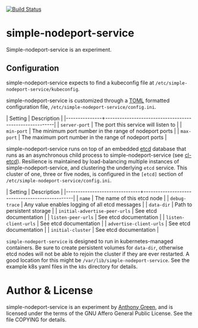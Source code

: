 [![Build Status](https://github.com/atgreen/simple-scaler/actions/workflows/build.yml/badge.svg)](https://github.com/atgreen/simple-nodeport-service/actions)

# simple-nodeport-service

Simple-nodeport-service is an experiment.

Configuration
-------------

simple-nodeport-service expects to find a kubeconfig file at `/etc/simple-nodeport-service/kubeconfig`.

simple-nodeport-service is customized through a [TOML](https://toml.io)
formatted configuration file, `/etc/simple-nodeport-service/config.ini`.

| Setting       | Description                                            |
|---------------+--------------------------------------------------------|
| `server-port` | The port this service will listen to                   |
| `min-port`    | The minimum port number in the range of nodeport ports |
| `max-port`    | The maximum port number in the range of nodeport ports |

simple-nodeport-service runs on top of an embedded [etcd](https://etcd.io/)
database that runs as an asynchronous child process to simple-nodeport-service
(see [cl-etcd](https://github.com/atgreen/cl-etcd)).  Resilience is
maintained by load-balancing multiple instances of simple-nodeport-service, and
clustering the underlying `etcd` service.  This cluster of one, three
or five nodes, is configured in the `[etcd]` section of
`/etc/simple-nodeport-service/config.ini`.

| Setting                       | Description                                    |
|-------------------------------+------------------------------------------------|
| `name`                        | The name of this etcd node                     |
| `debug-trace`                 | Any value enables logging of all etcd messages |
| `data-dir`                    | Path to persistent storage                     |
| `initial-advertise-peer-urls` | See etcd documentation                         |
| `listen-peer-urls`            | See etcd documentation                         |
| `listen-client-urls`          | See etcd documentation                         |
| `advertise-client-urls`       | See etcd documentation                         |
| `initial-cluster`             | See etcd documentation                         |

`simple-nodeport-service` is designed to run in kubernetes-managed containers.
Be sure to create persistent volumes for `data-dir`, otherwise etcd
nodes will not be able to rejoin the cluster if they are ever
restarted.  A good location for this might be
`/var/lib/simple-nodeport-service`.  See the example k8s yaml files in the `k8s`
directory for details.

Author & License
=================

simple-nodeport-service is an experiment by [Anthony
Green](https://linkedin.com/in/green), and is licensed under the terms
of the GNU Affero General Public License.  See the file COPYING for
details.
